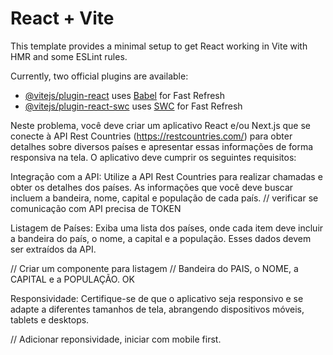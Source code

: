 # React + Vite

This template provides a minimal setup to get React working in Vite with HMR and some ESLint rules.

Currently, two official plugins are available:

- [@vitejs/plugin-react](https://github.com/vitejs/vite-plugin-react/blob/main/packages/plugin-react/README.md) uses [Babel](https://babeljs.io/) for Fast Refresh
- [@vitejs/plugin-react-swc](https://github.com/vitejs/vite-plugin-react-swc) uses [SWC](https://swc.rs/) for Fast Refresh


Neste problema, você deve criar um aplicativo React e/ou Next.js que se conecte à API Rest Countries (https://restcountries.com/) para obter detalhes sobre diversos países e apresentar essas informações de forma responsiva na tela. O aplicativo deve cumprir os seguintes requisitos:

Integração com a API: Utilize a API Rest Countries para realizar chamadas e obter os detalhes dos países. As informações que você deve buscar incluem a bandeira, nome, capital e população de cada país.
// verificar se comunicação com API precisa de TOKEN

Listagem de Países: Exiba uma lista dos países, onde cada item deve incluir a bandeira do país, o nome, a capital e a população. Esses dados devem ser extraídos da API.

// Criar um componente para listagem
// Bandeira do PAIS, o NOME, a CAPITAL e a POPULAÇÃO. OK

Responsividade: Certifique-se de que o aplicativo seja responsivo e se adapte a diferentes tamanhos de tela, abrangendo dispositivos móveis, tablets e desktops.

// Adicionar reponsividade, iniciar com mobile first.